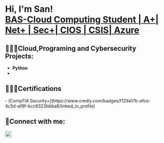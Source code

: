 <h1>Hi, I'm San! <br/><a href="https://github.com/sanfofana"></a><a href="https://www.linkedin.com/in/joshmadakor/">BAS-Cloud Computing Student | A+| Net+ | Sec+| CIOS | CSIS| Azure</a></h1>

<h2>👨🏾‍💻Cloud,Programing and Cybersecurity Projects:</h2>

- <b>Python</b>
 -

<h2>👨🏾‍🎓Certifications</h2>
- [CompTIA Security+](https://www.credly.com/badges/f129a17b-efce-4c5d-af9f-bcc6323bbba8/linked_in_profile)




<h2>📱Connect with me:</h2>

[<img align="left" alt="JoshMadakor | LinkedIn" width="22px" src="https://cdn.jsdelivr.net/npm/simple-icons@v3/icons/linkedin.svg" />][linkedin]

[linkedin]: https://linkedin.com/in/sanfofana

<!--
**joshmadakor1/joshmadakor1** is a ✨ _special_ ✨ repository because its `README.md` (this file) appears on your GitHub profile.

Here are some ideas to get you started:

- 🔭 I’m currently working on ...
- 🌱 I’m currently learning ...
- 👯 I’m looking to collaborate on ...
- 🤔 I’m looking for help with ...
- 💬 Ask me about ...
- 📫 How to reach me: ...
- 😄 Pronouns: ...
- ⚡ Fun fact: ...
-->
